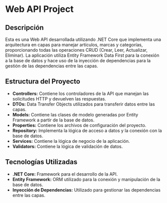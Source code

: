 
</head>
<body>
    <h1>Web API Project</h1>
    
  <h2>Descripción</h2>
  <p>
      Esta es una Web API desarrollada utilizando .NET Core que implementa una arquitectura en capas para manejar artículos, marcas y categorías, proporcionando todas las operaciones CRUD (Crear, Leer, Actualizar, Eliminar). La aplicación utiliza Entity Framework Data First para la conexión a la base de datos y hace uso de la inyección de dependencias para la gestión de las dependencias entre las capas.
  </p>
 
  <h2>Estructura del Proyecto</h2>
  <ul>
      <li><strong>Controllers:</strong> Contiene los controladores de la API que manejan las solicitudes HTTP y devuelven las respuestas.</li>
      <li><strong>DTOs:</strong> Data Transfer Objects utilizados para transferir datos entre las capas.</li>
      <li><strong>Models:</strong> Contiene las clases de modelo generadas por Entity Framework a partir de la base de datos.</li>
      <li><strong>Properties:</strong> Contiene los archivos de configuración del proyecto.</li>
      <li><strong>Repository:</strong> Implementa la lógica de acceso a datos y la conexión con la base de datos.</li>
      <li><strong>Services:</strong> Contiene la lógica de negocio de la aplicación.</li>
      <li><strong>Validators:</strong> Contiene la lógica de validación de datos.</li>
  </ul>

  <h2>Tecnologías Utilizadas</h2>
  <ul>
      <li><strong>.NET Core:</strong> Framework para el desarrollo de la API.</li>
      <li><strong>Entity Framework:</strong> ORM utilizado para la conexión y manipulación de la base de datos.</li>
      <li><strong>Inyección de Dependencias:</strong> Utilizado para gestionar las dependencias entre las capas.</li>
  </ul>
</body>
</html>


